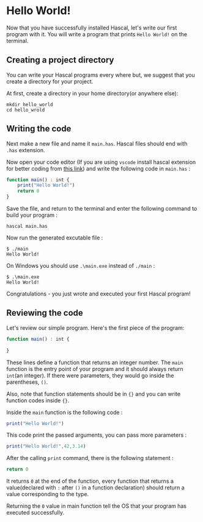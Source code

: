# Hello World!
Now that you have successfully installed Hascal, let's write our first program with it. You will write a program that prints `Hello World!` on the terminal.

## Creating a project directory
You can write your Hascal programs every where but, we suggest that you create a directory for your project.


At first, create a directory in your home directory(or anywhere else):
```
mkdir hello_world
cd hello_wrold
```

## Writing the code
Next make a new file and name it `main.has`. Hascal files should end with `.has` extension.

Now open your code editor (If you are using `vscode` install hascal extension for better coding from [this link](https://github.com/hascal/vscode)) and write the following code in `main.has` :
```typescript
function main() : int {
    print("Hello World!")
    return 0
}
```
Save the file, and return to the terminal and enter the following command to build your program :
```
hascal main.has
```

Now run the generated excutable file :
```
$ ./main
Hello World!
```
On Windows you should use `.\main.exe` instead of `./main` :
```
$ .\main.exe
Hello World!
```

Congratulations - you just wrote and executed your first Hascal program!

## Reviewing the code
Let's review our simple program. Here's the first piece of the program:
```typescript
function main() : int {
    
}
```
These lines define a function that returns an integer number. The `main` function is the entry point of your program and it should always return `int`(an integer). If there were parameters, they would go inside the parentheses, `()`.

Also, note that function statements should be in `{}` and you can write function codes inside `{}`.

Inside the `main` function is the following code :
```typescript
print("Hello World!")
```

This code print the passed arguments, you can pass more parameters :
```typescript
print("Hello World!",42,3.14)
```

After the calling `print` command, there is the following statement :
```typescript
return 0
```
It returns `0` at the end of the function, every function that returns a value(declared with `:` after `()` in a function declaration) should return a value corresponding to the type.

Returning the `0` value in main function tell the OS that your program has executed successfully.